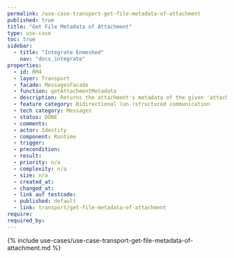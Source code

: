 ```yaml
---
permalink: /use-case-transport-get-file-metadata-of-attachment
published: true
title: "Get File Metadata of Attachment"
type: use-case
toc: true
sidebar:
  - title: "Integrate Enmeshed"
    nav: "docs_integrate"
properties:
  - id: RM4
  - layer: Transport
  - facade: MessagesFacade
  - function: getAttachmentMetadata
  - description: Returns the attachment's metadata of the given 'attachmentId' of message with 'messageId'.
  - feature category: Bidirectional (un-)structured communication
  - tech category: Messages
  - status: DONE
  - comments:
  - actor: Identity
  - component: Runtime
  - trigger:
  - precondition:
  - result:
  - priority: n/a
  - complexity: n/a
  - size: n/a
  - created_at:
  - changed_at:
  - link auf testcode:
  - published: default
  - link: transport/get-file-metadata-of-attachment
require:
required_by:
---
```


{% include use-cases/use-case-transport-get-file-metadata-of-attachment.md %}
